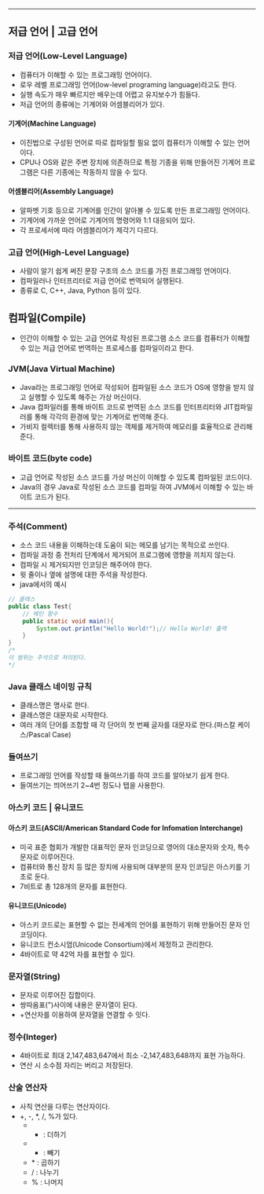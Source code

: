 
---

## 저급 언어 | 고급 언어

### 저급 언어(Low-Level Language)

+ 컴퓨터가 이해할 수 있는 프로그래밍 언어이다.
+ 로우 레벨 프로그래밍 언어(low-level programing language)라고도 한다.
+ 실행 속도가 매우 빠르지만 배우는데 어렵고 유지보수가 힘들다.
+ 저급 언어의 종류에는 기계어와 어셈블리어가 있다.

#### 기계어(Machine Language)

+ 이진법으로 구성된 언어로 따로 컴파일할 필요 없이 컴퓨터가 이해할 수 있는 언어이다.
+ CPU나 OS와 같은 주변 장치에 의존하므로 특정 기종을 위해 만들어진 기계어 프로그램은 다른 기종에는 작동하지 않을 수 있다.
#### 어셈블리어(Assembly Language)

+ 알파벳 기호 등으로 기계어를 인간이 알아볼 수 있도록 만든 프로그래밍 언어이다.
+ 기계어에 가까운 언어로 기계어의 명령어와 1:1 대응되어 있다.
+ 각 프로세서에 따라 어셈블리어가 제각기 다르다.

### 고급 언어(High-Level Language)

+ 사람이 알기 쉽게 써진 문장 구조의 소스 코드를 가진 프로그래밍 언어이다.
+ 컴파일러나 인터프리터로 저급 언어로 번역되어 실행된다.
+ 종류로 C, C++, Java, Python 등이 있다.

## 컴파일(Compile)

+ 인간이 이해할 수 있는 고급 언어로 작성된 프로그램 소스 코드를 컴퓨터가 이해할 수 있는 저급 언어로 번역하는 프로세스를 컴파일이라고 한다. 
### JVM(Java Virtual Machine)

+ Java라는 프로그래밍 언어로 작성되어 컴파일된 소스 코드가 OS에 영향을 받지 않고 실행할 수 있도록 해주는 가상 머신이다.
+ Java 컴파일러를 통해 바이트 코드로 번역된 소스 코드를 인터프리터와 JIT컴파일러를 통해 각각의 환경에 맞는 기계어로 번역해 준다.
+ 가비지 컬렉터를 통해 사용하지 않는 객체를 제거하여 메모리를 효율적으로 관리해준다.

### 바이트 코드(byte code)

+ 고급 언어로 작성된 소스 코드를 가상 머신이 이해할 수 있도록 컴파일된 코드이다.
+ Java의 경우 Java로 작성된 소스 코드를 컴파일 하여 JVM에서 이해할 수 있는 바이트 코드가 된다.

---

### 주석(Comment)
+ 소스 코드 내용을 이해하는데 도움이 되는 메모를 남기는 목적으로 쓰인다.
+ 컴파일 과정 중 전처리 단계에서 제거되어 프로그램에 영향을 끼치지 않는다.
+ 컴파일 시 제거되지만 인코딩은 해주어야 한다.
+ 윗 줄이나 옆에 설명에 대한 주석을 작성한다.
+ java에서의 예시
```java
// 클래스
public class Test{
	// 메인 함수
	public static void main(){
		System.out.println("Hello World!");// Hello World! 출력
	}
}
/*
이 범위는 주석으로 처리된다.
*/
```

### Java 클래스 네이밍 규칙

+ 클래스명은 명사로 한다.
+ 클래스명은 대문자로 시작한다.
+ 여러 개의 단어를 조합할 때 각 단어의 첫 번째 글자를 대문자로 한다.(파스칼 케이스/Pascal Case)

### 들여쓰기

+ 프로그래밍 언어를 작성할 때 들여쓰기를 하여 코드를 알아보기 쉽게 한다.
+ 들여쓰기는 띄어쓰기 2~4번 정도나 탭을 사용한다.

### 아스키 코드 | 유니코드

#### 아스키 코드(ASCII/American Standard Code for Infomation Interchange)

+ 미국 표준 협회가 개발한 대표적인 문자 인코딩으로 영어의 대소문자와 숫자, 특수 문자로 이루어진다.
+ 컴퓨터와 통신 장치 등 많은 장치에 사용되며 대부분의 문자 인코딩은 아스키를 기초로 둔다.
+ 7비트로 총 128개의 문자를 표현한다.

#### 유니코드(Unicode)

+ 아스키 코드로는 표현할 수 없는 전세계의 언어를 표현하기 위해 만들어진 문자 인코딩이다.
+ 유니코드 컨소시엄(Unicode Consortium)에서 제정하고 관리한다.
+ 4바이트로 약 42억 자를 표현할 수 있다.

### 문자열(String)

+ 문자로 이루어진 집합이다.
+ 쌍따옴표(")사이에 내용은 문자열이 된다.
+ +연산자를 이용하여 문자열을 연결할 수 잇다.

### 정수(Integer)

+ 4바이트로 최대 2,147,483,647에서 최소 -2,147,483,648까지 표현 가능하다.
+ 연산 시 소수점 자리는 버리고 저장된다.

### 산술 연산자

+ 사칙 연산을 다루는 연산자이다.
+ +, -, \*, \/, %가 있다.
	+ + : 더하기
	+ - : 빼기
	+ \* : 곱하기
	+ \/ : 나누기
	+ % : 나머지
